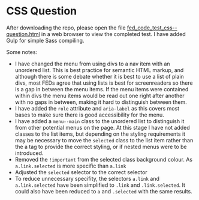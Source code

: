 # CSS Question 

After downloading the repo, please open the file [fed_code_test_css--question.html](https://github.com/starshyyne/totara-coding-test-fed/blob/css-question/css-question/fed_code_test_css--question.html) in a web browser to view the completed test. I have added Gulp for simple Sass compiling.

Some notes: 
- I have changed the menu from using divs to a nav item with an unordered list. This is best practice for semantic HTML markup, and although there is some debate whether it is best to use a list of plain divs, most FEDs agree that using lists is best for screenreaders so there is a gap in between the menu items. If the menu items were contained within divs the menu items would be read out one right after another with no gaps in between, making it hard to distinguish between them. 
- I have added the `role` attribute and `aria-label` as this covers most bases to make sure there is good accessibility for the menu. 
- I have added a `menu--main` class to the unordered list to distinguish it from other potential menus on the page. At this stage I have not added classes to the list items, but depending on the styling requirements it may be necessary to move the `selected` class to the list item rather than the a tag to provide the correct styling, or if nested menus were to be introduced.
- Removed the `!important` from the selected class background colour. As `a.link.selected` is more specific than `a.link` 
- Adjusted the `selected` selector to the correct selector
- To reduce unnecessary specifity, the selectors `a.link` and `a.link.selected` have been simplified to `.link` and `.link.selected`. It could also have been reduced to `a` and `.selected` with the same results. 